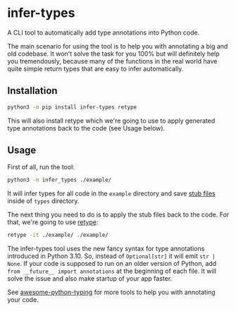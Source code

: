 # infer-types

A CLI tool to automatically add type annotations into Python code.

The main scenario for using the tool is to help you with annotating a big and old codebase. It won't solve the task for you 100% but will definitely help you tremendously, because many of the functions in the real world have quite simple return types that are easy to infer automatically.

## Installation

```bash
python3 -m pip install infer-types retype
```

This will also install retype which we're going to use to apply generated type annotations back to the code (see Usage below).

## Usage

First of all, run the tool:

```bash
python3 -m infer_types ./example/
```

It will infer types for all code in the `example` directory and save [stub files](https://mypy.readthedocs.io/en/stable/stubs.html) inside of `types` directory.

The next thing you need to do is to apply the stub files back to the code. For that, we're going to use [retype](https://github.com/ambv/retype):

```bash
retype -it ./example/ ./example/
```

The infer-types tool uses the new fancy syntax for type annotations introduced in Python 3.10. So, instead of `Optional[str]` it will emit `str | None`. If your code is supposed to run on an older version of Python, add `from __future__ import annotations` at the beginning of each file. It will solve the issue and also make startup of your app faster.

See [awesome-python-typing](https://github.com/typeddjango/awesome-python-typing) for more tools to help you with annotating your code.
